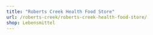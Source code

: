 ```yaml
---
title: "Roberts Creek Health Food Store"
url: /roberts-creek/roberts-creek-health-food-store/
shop: Lebensmittel
---
```


